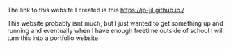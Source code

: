 The link to this website I created is this
https://jo-jil.github.io./

This website probably isnt much, but I just wanted to get something up and running and eventually when I have enough freetime outside of school I will turn this into a portfolio website.
